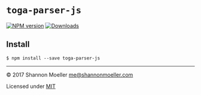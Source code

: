 # `toga-parser-js`

[![NPM version][npm-img]][npm-url] [![Downloads][downloads-img]][npm-url]

## Install

```
$ npm install --save toga-parser-js
```

----

© 2017 Shannon Moeller <me@shannonmoeller.com>

Licensed under [MIT](http://shannonmoeller.com/mit.txt)

[downloads-img]: http://img.shields.io/npm/dm/@toga/parser-js.svg?style=flat-square
[npm-img]:       http://img.shields.io/npm/v/@toga/parser-js.svg?style=flat-square
[npm-url]:       https://npmjs.org/package/toga-parser-js
